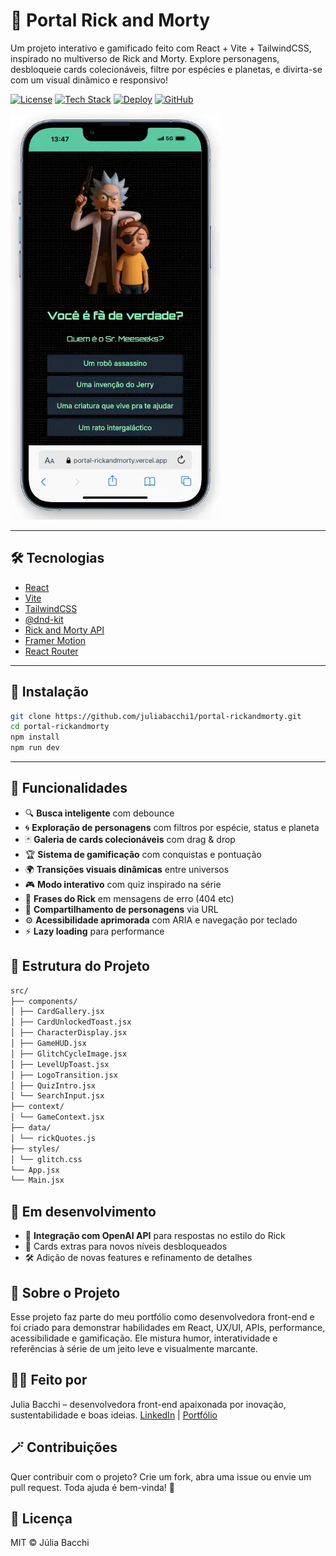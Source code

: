 # 🌌 Portal Rick and Morty

Um projeto interativo e gamificado feito com React + Vite + TailwindCSS, inspirado no multiverso de Rick and Morty. Explore personagens, desbloqueie cards colecionáveis, filtre por espécies e planetas, e divirta-se com um visual dinâmico e responsivo!

[![License](https://img.shields.io/badge/License-MIT-green)](https://opensource.org/licenses/MIT)
[![Tech Stack](https://img.shields.io/badge/Tech%20Stack-React%20%7C%20Vite%20%7C%20Tailwind-blue)](https://reactjs.org/)
[![Deploy](https://img.shields.io/badge/Deploy-Vercel-purple)](https://portal-rickandmorty.vercel.app/)
[![GitHub](https://img.shields.io/badge/GitHub-@juliabacchi1%2Fportal--rickandmorty-black?logo=github)](https://github.com/juliabacchi1/portal-rickandmorty)

![Portal Screenshot](./public/screenshot.webp)

---

## 🛠️ Tecnologias

- [React](https://react.dev/)
- [Vite](https://vitejs.dev/)
- [TailwindCSS](https://tailwindcss.com/)
- [@dnd-kit](https://dndkit.com/)
- [Rick and Morty API](https://rickandmortyapi.com/)
- [Framer Motion](https://www.framer.com/motion/)
- [React Router](https://reactrouter.com/)

---

## 🧪 Instalação

```bash
git clone https://github.com/juliabacchi1/portal-rickandmorty.git
cd portal-rickandmorty
npm install
npm run dev
```

---

## 🚀 Funcionalidades

- 🔍 **Busca inteligente** com debounce
- 🌀 **Exploração de personagens** com filtros por espécie, status e planeta
- 🃏 **Galeria de cards colecionáveis** com drag & drop
- 🏆 **Sistema de gamificação** com conquistas e pontuação
- 🌍 **Transições visuais dinâmicas** entre universos
- 🎮 **Modo interativo** com quiz inspirado na série
- 🧠 **Frases do Rick** em mensagens de erro (404 etc)
- 🔗 **Compartilhamento de personagens** via URL
- ⚙️ **Acessibilidade aprimorada** com ARIA e navegação por teclado
- ⚡ **Lazy loading** para performance

## 📁 Estrutura do Projeto

```bash
src/
├── components/
│ ├── CardGallery.jsx
│ ├── CardUnlockedToast.jsx
│ ├── CharacterDisplay.jsx
│ ├── GameHUD.jsx
│ ├── GlitchCycleImage.jsx
│ ├── LevelUpToast.jsx
│ ├── LogoTransition.jsx
│ ├── QuizIntro.jsx
│ └── SearchInput.jsx
├── context/
│ └── GameContext.jsx
├── data/
│ └── rickQuotes.js
├── styles/
│ └── glitch.css
└── App.jsx         
└── Main.jsx        
```

## 🧩 Em desenvolvimento
- 🤖 **Integração com OpenAI API** para respostas no estilo do Rick
- 📜 Cards extras para novos níveis desbloqueados
- 🛠️ Adição de novas features e refinamento de detalhes

## 🧠 Sobre o Projeto
Esse projeto faz parte do meu portfólio como desenvolvedora front-end e foi criado para demonstrar habilidades em React, UX/UI, APIs, performance, acessibilidade e gamificação. Ele mistura humor, interatividade e referências à série de um jeito leve e visualmente marcante.

## 🙋‍♀️ Feito por
Julia Bacchi – desenvolvedora front-end apaixonada por inovação, sustentabilidade e boas ideias.
[LinkedIn](https://www.linkedin.com/in/juliabacchi/) | [Portfólio](https://juliadev.vercel.app/)

## 🪄 Contribuições
Quer contribuir com o projeto? Crie um fork, abra uma issue ou envie um pull request. Toda ajuda é bem-vinda! 💛

## 📄 Licença
MIT © Júlia Bacchi

